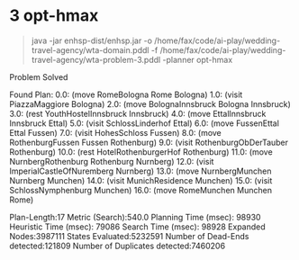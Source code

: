 # 3 opt-hmax

> java -jar enhsp-dist/enhsp.jar -o /home/fax/code/ai-play/wedding-travel-agency/wta-domain.pddl -f /home/fax/code/ai-play/wedding-travel-agency/wta-problem-3.pddl -planner opt-hmax

Problem Solved

Found Plan:
0.0: (move RomeBologna Rome Bologna)
1.0: (visit PiazzaMaggiore Bologna)
2.0: (move BolognaInnsbruck Bologna Innsbruck)
3.0: (rest YouthHostelInnsbruck Innsbruck)
4.0: (move EttalInnsbruck Innsbruck Ettal)
5.0: (visit SchlossLinderhof Ettal)
6.0: (move FussenEttal Ettal Fussen)
7.0: (visit HohesSchloss Fussen)
8.0: (move RothenburgFussen Fussen Rothenburg)
9.0: (visit RothenburgObDerTauber Rothenburg)
10.0: (rest HotelRothenburgerHof Rothenburg)
11.0: (move NurnbergRothenburg Rothenburg Nurnberg)
12.0: (visit ImperialCastleOfNuremberg Nurnberg)
13.0: (move NurnbergMunchen Nurnberg Munchen)
14.0: (visit MunichResidence Munchen)
15.0: (visit SchlossNymphenburg Munchen)
16.0: (move RomeMunchen Munchen Rome)

Plan-Length:17
Metric (Search):540.0
Planning Time (msec): 98930
Heuristic Time (msec): 79086
Search Time (msec): 98928
Expanded Nodes:3987111
States Evaluated:5232591
Number of Dead-Ends detected:121809
Number of Duplicates detected:7460206

